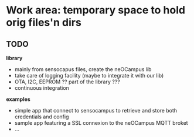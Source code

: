 # Work area: temporary space to hold orig files'n dirs #

## TODO ##
**library**
  - mainly from sensocapus files, create the neOCampus lib
  - take care of logging facility (maybe to integrate it with our lib)
  - OTA, I2C, EEPROM ?? part of the library ???
  - continuous integration

**examples**
  - simple app that connect to sensocampus to retrieve and store both credentials and config
  - sample app featuring a SSL connexion to the neOCampus MQTT broket
  - ...

